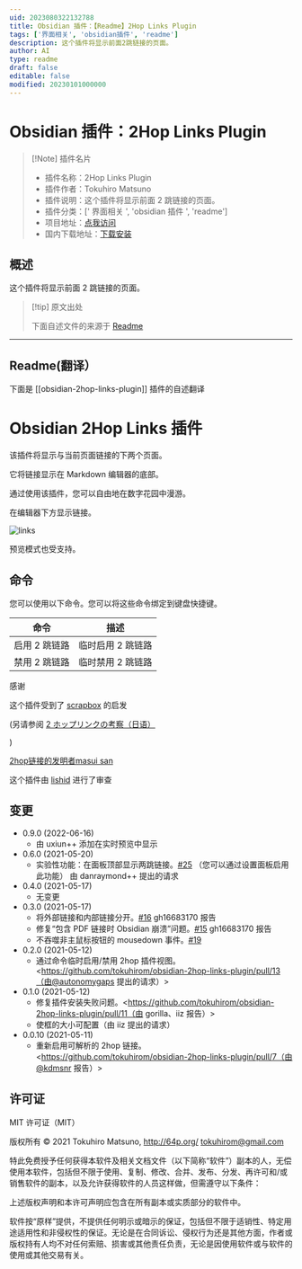 ```yaml
---
uid: 2023080322132788
title: Obsidian 插件：【Readme】2Hop Links Plugin
tags: ['界面相关', 'obsidian插件', 'readme']
description: 这个插件将显示前面2跳链接的页面。
author: AI
type: readme
draft: false
editable: false
modified: 20230101000000
---
```


# Obsidian 插件：2Hop Links Plugin

> [!Note] 插件名片
> - 插件名称：2Hop Links Plugin
> - 插件作者：Tokuhiro Matsuno
> - 插件说明：这个插件将显示前面 2 跳链接的页面。
> - 插件分类：[' 界面相关 ', 'obsidian 插件 ', 'readme']
> - 项目地址：[点我访问](https://github.com/tokuhirom/obsidian-2hop-links-plugin)
> - 国内下载地址：[下载安装](https://pkmer.cn/products/plugin/pluginMarket/?obsidian-2hop-links-plugin)

## 概述

这个插件将显示前面 2 跳链接的页面。

> [!tip] 原文出处
>
>下面自述文件的来源于 [Readme](https://ghproxy.net/https://raw.githubusercontent.com/tokuhirom/obsidian-2hop-links-plugin/master/README.md)
>

---

## Readme(翻译）

下面是 [[obsidian-2hop-links-plugin]] 插件的自述翻译

# Obsidian 2Hop Links 插件

该插件将显示与当前页面链接的下两个页面。

它将链接显示在 Markdown 编辑器的底部。

通过使用该插件，您可以自由地在数字花园中漫游。

在编辑器下方显示链接。

<img src="https://raw.githubusercontent.com/tokuhirom/obsidian-2hop-links-plugin/master/docs/img.png" alt="links">

预览模式也受支持。

## 命令

您可以使用以下命令。您可以将这些命令绑定到键盘快捷键。

| 命令                | 描述                          |
| ------------------ | ---------------------------- |
| 启用 2 跳链路        | 临时启用 2 跳链路              |
| 禁用 2 跳链路        | 临时禁用 2 跳链路              |

感谢

这个插件受到了 [scrapbox](https://scrapbox.io/) 的启发

(另请参阅 [2 ホップリンクの考察（日语）](https://scrapbox.io/masui/2%E3%83%9B%E3%83%83%E3%83%97%E3%83%AA%E3%83%B3%E3%82%AF%E3%81%AE%E8%80%83%E5%AF%9F)

)

[2hop链接的发明者masui san](https://twitter.com/masui/status/1035090656371175424)

这个插件由 [lishid](https://github.com/obsidianmd/obsidian-releases/pull/263) 进行了审查

## 变更

- 0.9.0 (2022-06-16)
  - 由 uxiun++ 添加在实时预览中显示
- 0.6.0 (2021-05-20)
  - 实验性功能：在面板顶部显示两跳链接。[#25](https://github.com/tokuhirom/obsidian-2hop-links-plugin/issues/25)
    （您可以通过设置面板启用此功能）
    由 danraymond++ 提出的请求
- 0.4.0 (2021-05-17)
  - 无变更
- 0.3.0 (2021-05-17)
  - 将外部链接和内部链接分开。[#16](https://github.com/tokuhirom/obsidian-2hop-links-plugin/issues/16)
    gh16683170 报告
  - 修复“包含 PDF 链接时 Obsidian 崩溃”问题。[#15](https://github.com/tokuhirom/obsidian-2hop-links-plugin/issues/15)
    gh16683170 报告
  - 不吞噬非主鼠标按钮的 mousedown 事件。[#19](https://github.com/tokuhirom/obsidian-2hop-links-plugin/pull/19)
- 0.2.0 (2021-05-12)
  - 通过命令临时启用/禁用 2hop 插件视图。<https://github.com/tokuhirom/obsidian-2hop-links-plugin/pull/13（由@autonomygaps 提出的请求）>
- 0.1.0 (2021-05-12)
  - 修复插件安装失败问题。<https://github.com/tokuhirom/obsidian-2hop-links-plugin/pull/11（由 gorilla、iiz 报告）>
  - 使框的大小可配置（由 iiz 提出的请求）
- 0.0.10 (2021-05-11)
  - 重新启用可解析的 2hop 链接。<https://github.com/tokuhirom/obsidian-2hop-links-plugin/pull/7（由@kdmsnr 报告）>

## 许可证

MIT 许可证（MIT）

版权所有 © 2021 Tokuhiro Matsuno, <http://64p.org/> <tokuhirom@gmail.com>

特此免费授予任何获得本软件及相关文档文件（以下简称“软件”）副本的人，无偿使用本软件，包括但不限于使用、复制、修改、合并、发布、分发、再许可和/或销售软件的副本，以及允许获得软件的人员这样做，但需遵守以下条件：

上述版权声明和本许可声明应包含在所有副本或实质部分的软件中。

软件按“原样”提供，不提供任何明示或暗示的保证，包括但不限于适销性、特定用途适用性和非侵权性的保证。无论是在合同诉讼、侵权行为还是其他方面，作者或版权持有人均不对任何索赔、损害或其他责任负责，无论是因使用软件或与软件的使用或其他交易有关。
